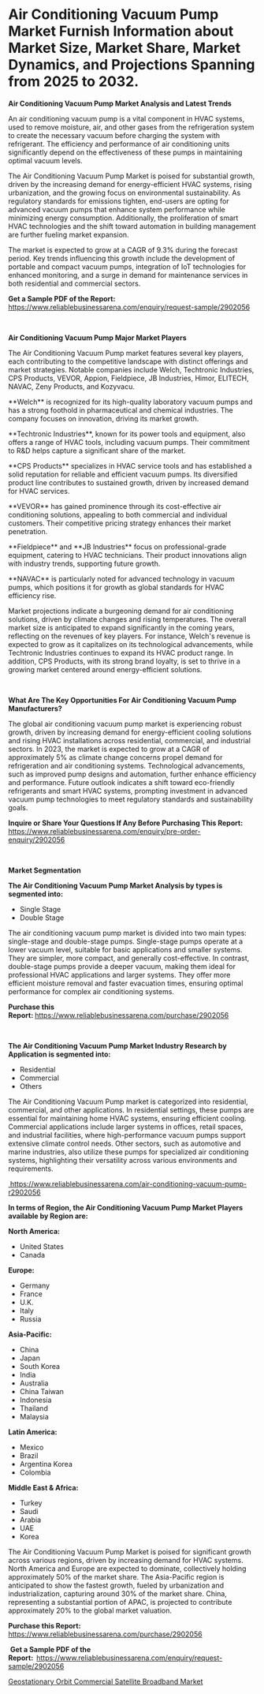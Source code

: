 <p><h1>Air Conditioning Vacuum Pump Market Furnish Information about Market Size, Market Share, Market Dynamics, and Projections Spanning from 2025 to 2032.</h1></p><p><strong>Air Conditioning Vacuum Pump Market Analysis and Latest Trends</strong></p>
<p><p>An air conditioning vacuum pump is a vital component in HVAC systems, used to remove moisture, air, and other gases from the refrigeration system to create the necessary vacuum before charging the system with refrigerant. The efficiency and performance of air conditioning units significantly depend on the effectiveness of these pumps in maintaining optimal vacuum levels.</p><p>The Air Conditioning Vacuum Pump Market is poised for substantial growth, driven by the increasing demand for energy-efficient HVAC systems, rising urbanization, and the growing focus on environmental sustainability. As regulatory standards for emissions tighten, end-users are opting for advanced vacuum pumps that enhance system performance while minimizing energy consumption. Additionally, the proliferation of smart HVAC technologies and the shift toward automation in building management are further fueling market expansion.</p><p>The market is expected to grow at a CAGR of 9.3% during the forecast period. Key trends influencing this growth include the development of portable and compact vacuum pumps, integration of IoT technologies for enhanced monitoring, and a surge in demand for maintenance services in both residential and commercial sectors.</p></p>
<p><strong>Get a Sample PDF of the Report:&nbsp;</strong> <a href="https://www.reliablebusinessarena.com/enquiry/request-sample/2902056?utm_campaign=2630&utm_medium=2&utm_source=Github&utm_content=ia&utm_term=11032025&utm_id=air-conditioning-vacuum-pump">https://www.reliablebusinessarena.com/enquiry/request-sample/2902056</a></p>
<p>&nbsp;</p>
<p><strong>Air Conditioning Vacuum Pump Major Market Players</strong></p>
<p><p>The Air Conditioning Vacuum Pump market features several key players, each contributing to the competitive landscape with distinct offerings and market strategies. Notable companies include Welch, Techtronic Industries, CPS Products, VEVOR, Appion, Fieldpiece, JB Industries, Himor, ELITECH, NAVAC, Zeny Products, and Kozyvacu.</p><p>**Welch** is recognized for its high-quality laboratory vacuum pumps and has a strong foothold in pharmaceutical and chemical industries. The company focuses on innovation, driving its market growth. </p><p>**Techtronic Industries**, known for its power tools and equipment, also offers a range of HVAC tools, including vacuum pumps. Their commitment to R&D helps capture a significant share of the market.</p><p>**CPS Products** specializes in HVAC service tools and has established a solid reputation for reliable and efficient vacuum pumps. Its diversified product line contributes to sustained growth, driven by increased demand for HVAC services.</p><p>**VEVOR** has gained prominence through its cost-effective air conditioning solutions, appealing to both commercial and individual customers. Their competitive pricing strategy enhances their market penetration.</p><p>**Fieldpiece** and **JB Industries** focus on professional-grade equipment, catering to HVAC technicians. Their product innovations align with industry trends, supporting future growth.</p><p>**NAVAC** is particularly noted for advanced technology in vacuum pumps, which positions it for growth as global standards for HVAC efficiency rise.</p><p>Market projections indicate a burgeoning demand for air conditioning solutions, driven by climate changes and rising temperatures. The overall market size is anticipated to expand significantly in the coming years, reflecting on the revenues of key players. For instance, Welch's revenue is expected to grow as it capitalizes on its technological advancements, while Techtronic Industries continues to expand its HVAC product range. In addition, CPS Products, with its strong brand loyalty, is set to thrive in a growing market centered around energy-efficient solutions.</p></p>
<p>&nbsp;</p>
<p><strong>What Are The Key Opportunities For Air Conditioning Vacuum Pump Manufacturers?</strong></p>
<p><p>The global air conditioning vacuum pump market is experiencing robust growth, driven by increasing demand for energy-efficient cooling solutions and rising HVAC installations across residential, commercial, and industrial sectors. In 2023, the market is expected to grow at a CAGR of approximately 5% as climate change concerns propel demand for refrigeration and air conditioning systems. Technological advancements, such as improved pump designs and automation, further enhance efficiency and performance. Future outlook indicates a shift toward eco-friendly refrigerants and smart HVAC systems, prompting investment in advanced vacuum pump technologies to meet regulatory standards and sustainability goals.</p></p>
<p><strong>Inquire or Share Your Questions If Any Before Purchasing This Report:</strong> <a href="https://www.reliablebusinessarena.com/enquiry/pre-order-enquiry/2902056?utm_campaign=2630&utm_medium=2&utm_source=Github&utm_content=ia&utm_term=11032025&utm_id=air-conditioning-vacuum-pump">https://www.reliablebusinessarena.com/enquiry/pre-order-enquiry/2902056</a></p>
<p>&nbsp;</p>
<p><strong>Market Segmentation</strong></p>
<p><strong>The Air Conditioning Vacuum Pump Market Analysis by types is segmented into:</strong></p>
<p><ul><li>Single Stage</li><li>Double Stage</li></ul></p>
<p><p>The air conditioning vacuum pump market is divided into two main types: single-stage and double-stage pumps. Single-stage pumps operate at a lower vacuum level, suitable for basic applications and smaller systems. They are simpler, more compact, and generally cost-effective. In contrast, double-stage pumps provide a deeper vacuum, making them ideal for professional HVAC applications and larger systems. They offer more efficient moisture removal and faster evacuation times, ensuring optimal performance for complex air conditioning systems.</p></p>
<p><strong>Purchase this Report:&nbsp;</strong><a href="https://www.reliablebusinessarena.com/purchase/2902056?utm_campaign=2630&utm_medium=2&utm_source=Github&utm_content=ia&utm_term=11032025&utm_id=air-conditioning-vacuum-pump">https://www.reliablebusinessarena.com/purchase/2902056</a></p>
<p>&nbsp;</p>
<p><strong>The Air Conditioning Vacuum Pump Market Industry Research by Application is segmented into:</strong></p>
<p><ul><li>Residential</li><li>Commercial</li><li>Others</li></ul></p>
<p><p>The Air Conditioning Vacuum Pump market is categorized into residential, commercial, and other applications. In residential settings, these pumps are essential for maintaining home HVAC systems, ensuring efficient cooling. Commercial applications include larger systems in offices, retail spaces, and industrial facilities, where high-performance vacuum pumps support extensive climate control needs. Other sectors, such as automotive and marine industries, also utilize these pumps for specialized air conditioning systems, highlighting their versatility across various environments and requirements.</p></p>
<p><a href="https://www.reliablebusinessarena.com/air-conditioning-vacuum-pump-r2902056?utm_campaign=2630&utm_medium=2&utm_source=Github&utm_content=ia&utm_term=11032025&utm_id=air-conditioning-vacuum-pump">&nbsp;https://www.reliablebusinessarena.com/air-conditioning-vacuum-pump-r2902056</a></p>
<p><strong>In terms of Region, the Air Conditioning Vacuum Pump Market Players available by Region are:</strong></p>
<p>
    <p> <strong> North America: </strong>
        <ul>
            <li>United States</li>
            <li>Canada</li>
        </ul>
        </p> 
    <p> <strong> Europe: </strong>
        <ul>
            <li>Germany</li>
            <li>France</li>
            <li>U.K.</li>
            <li>Italy</li>
            <li>Russia</li>
        </ul>
        </p> 
    <p> <strong> Asia-Pacific: </strong>
        <ul>
            <li>China</li>
            <li>Japan</li>
            <li>South Korea</li>
            <li>India</li>
            <li>Australia</li>
            <li>China Taiwan</li>
            <li>Indonesia</li>
            <li>Thailand</li>
            <li>Malaysia</li>
        </ul>
        </p> 
    <p> <strong> Latin America: </strong>
        <ul>
            <li>Mexico</li>
            <li>Brazil</li>
            <li>Argentina Korea</li>
            <li>Colombia</li>
        </ul>
        </p> 
    <p> <strong> Middle East & Africa: </strong>
        <ul>
            <li>Turkey</li>
            <li>Saudi</li>
            <li>Arabia</li>
            <li>UAE</li>
            <li>Korea</li>
        </ul>
    </p>
    </p>
<p><p>The Air Conditioning Vacuum Pump Market is poised for significant growth across various regions, driven by increasing demand for HVAC systems. North America and Europe are expected to dominate, collectively holding approximately 50% of the market share. The Asia-Pacific region is anticipated to show the fastest growth, fueled by urbanization and industrialization, capturing around 30% of the market share. China, representing a substantial portion of APAC, is projected to contribute approximately 20% to the global market valuation.</p></p>
<p><strong>Purchase this Report: </strong><a href="https://www.reliablebusinessarena.com/purchase/2902056?utm_campaign=2630&utm_medium=2&utm_source=Github&utm_content=ia&utm_term=11032025&utm_id=air-conditioning-vacuum-pump">https://www.reliablebusinessarena.com/purchase/2902056</a></p>
<p>&nbsp;<strong>Get a Sample PDF of the Report:&nbsp;&nbsp;</strong><a href="https://www.reliablebusinessarena.com/enquiry/request-sample/2902056?utm_campaign=2630&utm_medium=2&utm_source=Github&utm_content=ia&utm_term=11032025&utm_id=air-conditioning-vacuum-pump">https://www.reliablebusinessarena.com/enquiry/request-sample/2902056</a></p>
<p><strong></strong></p>
<p><p><a href="https://github.com/kocssequen/Market-Research-Report-List-1/blob/main/geostationary-orbit-commercial-satellite-broadband-market.md?utm_campaign=2630&utm_medium=2&utm_source=Github&utm_content=ia&utm_term=11032025&utm_id=air-conditioning-vacuum-pump">Geostationary Orbit Commercial Satellite Broadband Market</a></p></p>